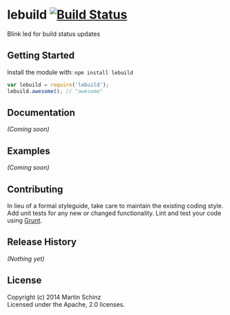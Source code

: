 # lebuild [![Build Status](https://secure.travis-ci.org/thinktainer/lebuild.png?branch=master)](http://travis-ci.org/thinktainer/lebuild)

Blink led for build status updates

## Getting Started
Install the module with: `npm install lebuild`

```javascript
var lebuild = require('lebuild');
lebuild.awesome(); // "awesome"
```

## Documentation
_(Coming soon)_

## Examples
_(Coming soon)_

## Contributing
In lieu of a formal styleguide, take care to maintain the existing coding style. Add unit tests for any new or changed functionality. Lint and test your code using [Grunt](http://gruntjs.com/).

## Release History
_(Nothing yet)_

## License
Copyright (c) 2014 Martin Schinz  
Licensed under the Apache, 2.0 licenses.

